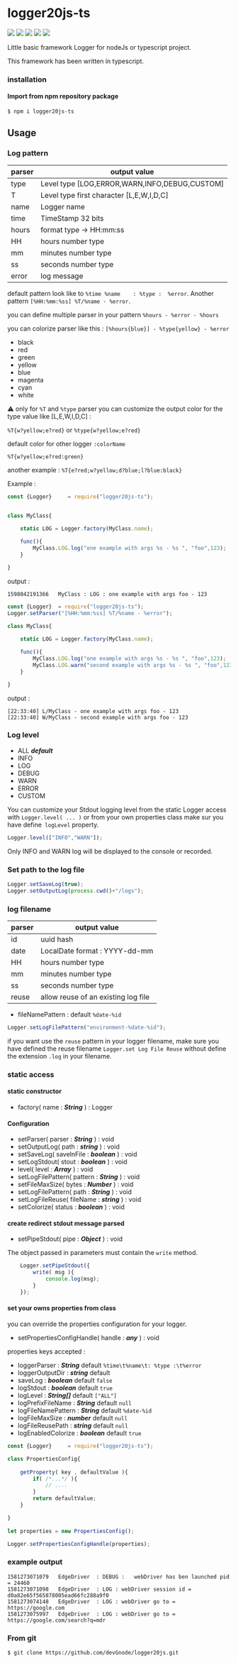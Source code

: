 # logger20js-ts

<img src="https://img.shields.io/badge/Git version-1.0.10-yellowgreen"/> <img src="https://img.shields.io/github/languages/top/devGnode/SeleniumJs"/> <img src="https://img.shields.io/badge/Javascript-ES2020-yellow"/> <img src="https://img.shields.io/npm/v/logger20js-ts"/> <img src="https://img.shields.io/node/v/logger20js-ts"/>

Little basic framework Logger for nodeJs or typescript project.

This framework has been written in typescript.
 
### installation 

#### Import from npm repository package

``
$ npm i logger20js-ts
``

## Usage
### Log pattern

parser   | output value
------------ | -------------    
type        |  Level type [LOG,ERROR,WARN,INFO,DEBUG,CUSTOM]
T           | Level type first character [L,E,W,I,D,C]
name        | Logger name
time        | TimeStamp 32 bits
hours       | format type &rarr; HH:mm:ss
HH          | hours number type
mm          | minutes number type
ss          | seconds number type
error       | log message

default pattern look like to `%time	%name	 : %type :	%error`.
Another pattern `[%HH:%mm:%ss] %T/%name - %error`.
 
you can define multiple parser in your pattern  `%hours - %error - %hours` 

you can colorize parser like this : `[%hours{blue}] - %type{yellow} - %error`

- black
- red
- green
- yellow
- blue
- magenta
- cyan
- white

:warning: only for `%T` and `%type` parser you can customize the output color for the type value like [L,E,W,I,D,C] :

`%T{w?yellow;e?red}` or `%type{w?yellow;e?red}`

default color for other logger `:colorName`

`%T{w?yellow;e?red:green}` 

another example : `%T{e?red;w?yellow;d?blue;l?blue:black}`

Example :

```javascript
const {Logger}     = require("logger20js-ts");


class MyClass{
    
    static LOG = Logger.factory(MyClass.name);

    func(){
        MyClass.LOG.log("one example with args %s - %s ", "foo",123); 
    }

}
```

output :

````text
1598042191366   MyClass : LOG : one example with args foo - 123
````

```javascript
const {Logger}  = require("logger20js-ts");
Logger.setParser("[%HH:%mm:%ss] %T/%name - %error");

class MyClass{
    
    static LOG = Logger.factory(MyClass.name);

    func(){
        MyClass.LOG.log("one example with args %s - %s ", "foo",123);
        MyClass.LOG.warn("second example with args %s - %s ", "foo",123);
    }    

}
```

output :

````text
[22:33:40] L/MyClass - one example with args foo - 123
[22:33:40] W/MyClass - second example with args foo - 123
````

### Log level

- ALL ***default***
- INFO
- LOG
- DEBUG
- WARN
- ERROR
- CUSTOM 

You can customize your Stdout logging level from the static Logger access with `Logger.level( ... )` or from your own properties class make sur you have define` logLevel` property.

```javascript
Logger.level(["INFO","WARN"]);
````

Only INFO and WARN log will be displayed to the console or recorded.

### Set path to the log file

```javascript
Logger.setSaveLog(true);
Logger.setOutputLog(process.cwd()+"/logs");
````

### log filename

parser   | output value   
------------ | -------------    
id           |  uuid hash
date         | LocalDate format : YYYY-dd-mm
HH          | hours number type
mm          | minutes number type
ss          | seconds number type
reuse        | allow reuse of an existing log file

- fileNamePattern : default `%date-%id`

```javascript
Logger.setLogFilePattern("environment-%date-%id");
````

if you want use the `reuse` pattern in your logger filename, make sure you have defined the reuse filename `Logger.set Log File Reuse` without define the extension `.log` in your filename.

### static access

#### static constructor 

- factory( name : ***String***  ) : Logger

#### Configuration

- setParser( parser : ***String*** ) : void 
- setOutputLog( path : ***string*** ) : void
- setSaveLog( saveInFile : ***boolean*** ) : void
- setLogStdout( stout : ***boolean*** ) : void
- level( level : ***Array*** ) : void
- setLogFilePattern( pattern : ***String*** ) : void
- setFileMaxSize( bytes : ***Number*** ) : void
- setLogFilePattern( path : ***String*** ) : void
- setLogFileReuse( fileName : ***string*** ) : void
- setColorize( status : ***boolean*** ) : void

#### create redirect stdout message parsed

- setPipeStdout( pipe : ***Object*** ) : void

The object passed in parameters must contain the `write` method.

```javascript
    Logger.setPipeStdout({
        write( msg ){
            console.log(msg);
        }   
    });
```
    
#### set your owns properties from class

you can override the properties configuration for your logger.

- setPropertiesConfigHandle( handle : ***any*** ) : void

properties keys accepted :

- loggerParser : ***String*** default `%time\t%name\t: %type :\t%error`
- loggerOutputDir  : ***string*** default ` `
- saveLog : ***boolean***  default `false`
- logStdout : ***boolean*** default `true`
- logLevel : ***String[]***  default `["ALL"]`
- logPrefixFileName : ***String*** default `null`
- logFileNamePattern : ***String*** default `%date-%id`
- logFileMaxSize  : ***number*** default `null`
- logFileReusePath : ***string*** default `null`
- logEnabledColorize : ***boolean*** default `true`
         
```javascript
const {Logger}     = require("logger20js-ts");

class PropertiesConfig{
    
    getProperty( key , defaultValue ){
        if( /*...*/ ){
            // ....
        }
        return defaultValue;
    }   

}
   
let properties = new PropertiesConfig();

Logger.setPropertiesConfigHandle(properties);

```

### example output

```
1581273071079	EdgeDriver	: DEBUG :	webDriver has ben launched pid = 24460
1581273071098	EdgeDriver	: LOG :	webDriver session id = d0a82e65f565878005ead66fc288a9f0
1581273074148	EdgeDriver	: LOG :	webDriver go to = https://google.com
1581273075997	EdgeDriver	: LOG :	webDriver go to = https://google.com/search?q=mdr
```

### From git

``
$ git clone https://github.com/devGnode/logger20js.git
``